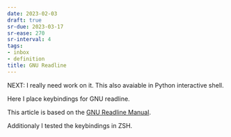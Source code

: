 ```yaml
---
date: 2023-02-03
draft: true
sr-due: 2023-03-17
sr-ease: 270
sr-interval: 4
tags:
- inbox
- definition
title: GNU Readline
---
```


NEXT: I really need work on it. This also avaiable in Python interactive shell.

Here I place keybindings for GNU readline.

This article is based on the
[GNU Readline Manual](https://tiswww.case.edu/php/chet/readline/readline.html).

Additionaly I tested the keybindings in ZSH.

<!-- TODO: add materials -->